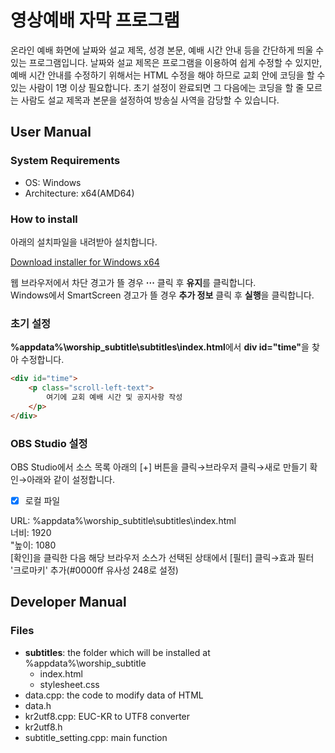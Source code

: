 # 영상예배 자막 프로그램
온라인 예배 화면에 날짜와 설교 제목, 성경 본문, 예배 시간 안내 등을 간단하게 띄울 수 있는 프로그램입니다. 날짜와 설교 제목은 프로그램을 이용하여 쉽게 수정할 수 있지만, 예배 시간 안내를 수정하기 위해서는 HTML 수정을 해야 하므로 교회 안에 코딩을 할 수 있는 사람이 1명 이상 필요합니다. 초기 설정이 완료되면 그 다음에는 코딩을 할 줄 모르는 사람도 설교 제목과 본문을 설정하여 방송실 사역을 감당할 수 있습니다.

## User Manual
### System Requirements
* OS: Windows
* Architecture: x64(AMD64)

### How to install
아래의 설치파일을 내려받아 설치합니다.

[Download installer for Windows x64](https://github.com/sooseongcom/worship_subtitle/releases/download/v1.0.0/WorshipSubtitleSetup-x64-1.0.0.exe)

웹 브라우저에서 차단 경고가 뜰 경우 **···** 클릭 후 **유지**를 클릭합니다.\
Windows에서 SmartScreen 경고가 뜰 경우 **추가 정보** 클릭 후 **실행**을 클릭합니다.

### 초기 설정
**%appdata%\\worship_subtitle\\subtitles\\index.html**에서 <strong>div id="time"</strong>을 찾아 수정합니다.

```html
<div id="time">
    <p class="scroll-left-text">
        여기에 교회 예배 시간 및 공지사항 작성
    </p>
</div>
```

### OBS Studio 설정
OBS Studio에서 소스 목록 아래의 [+] 버튼을 클릭→브라우저 클릭→새로 만들기 확인→아래와 같이 설정합니다.

* [x] 로컬 파일

URL: %appdata%\\worship_subtitle\\subtitles\\index.html\
너비: 1920\
"높이: 1080\
[확인]을 클릭한 다음 해당 브라우저 소스가 선택된 상태에서 [필터] 클릭→효과 필터 '크로마키' 추가(#0000ff 유사성 248로 설정)

## Developer Manual
### Files
* **subtitles**: the folder which will be installed at %appdata%\\worship_subtitle
  * index.html
  * stylesheet.css
* data.cpp: the code to modify data of HTML
* data.h
* kr2utf8.cpp: EUC-KR to UTF8 converter
* kr2utf8.h
* subtitle_setting.cpp: main function